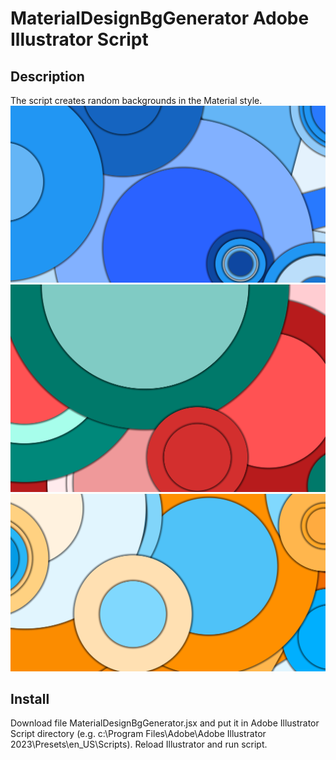 # MaterialDesignBgGenerator Adobe Illustrator Script
## Description
The script creates random backgrounds in the Material style.
![Bg1](img/698547.jpg)
![Bg2](img/712646.jpg)
![Bg3](img/985748.jpg)
## Install
Download file MaterialDesignBgGenerator.jsx and put it in Adobe Illustrator Script directory
(e.g. c:\Program Files\Adobe\Adobe Illustrator 2023\Presets\en_US\Scripts).
Reload Illustrator and run script.
